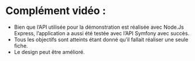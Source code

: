 # Complément vidéo :

- Bien que l’API utilisée pour la démonstration est réalisée avec Node.Js Express, l’application a aussi été testée avec l’API Symfony avec succès.
- Tous les objectifs sont atteints étant donné qu’il fallait réaliser une seule fiche.
- Le design peut être amélioré.

